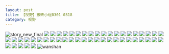 ```yaml
---
layout: post
title: 【视野】搬砖小组0301-0318
category: 视野
---
```

![story_new_final](http://rjbwi03xh.hd-bkt.clouddn.com/img/story_new_final_0322.png)
![](http://rjbwi03xh.hd-bkt.clouddn.com/img/xiaozu-0319-1.PNG)
![](http://rjbwi03xh.hd-bkt.clouddn.com/img/xiaozu-0319-2.PNG)
![](http://rjbwi03xh.hd-bkt.clouddn.com/img/xiaozu-0319-3.PNG)
![](http://rjbwi03xh.hd-bkt.clouddn.com/img/xiaozu-0319-4.PNG)
![](http://rjbwi03xh.hd-bkt.clouddn.com/img/xiaozu-0319-5.PNG)
![](http://rjbwi03xh.hd-bkt.clouddn.com/img/xiaozu-0319-6.PNG)
![](http://rjbwi03xh.hd-bkt.clouddn.com/img/xiaozu-0319-7.PNG)
![](http://rjbwi03xh.hd-bkt.clouddn.com/img/xiaozu-0319-8.PNG)
![](http://rjbwi03xh.hd-bkt.clouddn.com/img/xiaozu-0319-9.PNG)
![](http://rjbwi03xh.hd-bkt.clouddn.com/img/xiaozu-0319-10.PNG)
![](http://rjbwi03xh.hd-bkt.clouddn.com/img/xiaozu-0319-11.PNG)
![](http://rjbwi03xh.hd-bkt.clouddn.com/img/xiaozu-0319-12.PNG)
![](http://rjbwi03xh.hd-bkt.clouddn.com/img/xiaozu-0319-13.PNG)
![](http://rjbwi03xh.hd-bkt.clouddn.com/img/xiaozu-0319-14.PNG)
![](http://rjbwi03xh.hd-bkt.clouddn.com/img/xiaozu-0319-15.PNG)
![](http://rjbwi03xh.hd-bkt.clouddn.com/img/xiaozu-0319-16.PNG)
![](http://rjbwi03xh.hd-bkt.clouddn.com/img/xiaozu-0319-17.PNG)
![](http://rjbwi03xh.hd-bkt.clouddn.com/img/xiaozu-0319-18.PNG)
![](http://rjbwi03xh.hd-bkt.clouddn.com/img/xiaozu-0319-19.PNG)
![](http://rjbwi03xh.hd-bkt.clouddn.com/img/xiaozu-0319-20.PNG)
![](http://rjbwi03xh.hd-bkt.clouddn.com/img/xiaozu-0319-21.PNG)
![](http://rjbwi03xh.hd-bkt.clouddn.com/img/xiaozu-0319-22.PNG)
![](http://rjbwi03xh.hd-bkt.clouddn.com/img/xiaozu-0319-23.PNG)
![](http://rjbwi03xh.hd-bkt.clouddn.com/img/xiaozu-0319-24.PNG)
![](http://rjbwi03xh.hd-bkt.clouddn.com/img/xiaozu-0319-25.PNG)
![](http://rjbwi03xh.hd-bkt.clouddn.com/img/xiaozu-0319-26.PNG)
![](http://rjbwi03xh.hd-bkt.clouddn.com/img/xiaozu-0319-27.PNG)
![](http://rjbwi03xh.hd-bkt.clouddn.com/img/xiaozu-0319-28.PNG)
![](http://rjbwi03xh.hd-bkt.clouddn.com/img/xiaozu-0319-29.PNG)
![](http://rjbwi03xh.hd-bkt.clouddn.com/img/xiaozu-0319-30.PNG)
![](http://rjbwi03xh.hd-bkt.clouddn.com/img/xiaozu-0319-31.PNG)
![](http://rjbwi03xh.hd-bkt.clouddn.com/img/xiaozu-0319-32.PNG)
![](http://rjbwi03xh.hd-bkt.clouddn.com/img/xiaozu-0319-33.PNG)
![](http://rjbwi03xh.hd-bkt.clouddn.com/img/xiaozu-0319-34.PNG)
![](http://rjbwi03xh.hd-bkt.clouddn.com/img/xiaozu-0319-35.PNG)
![](http://rjbwi03xh.hd-bkt.clouddn.com/img/xiaozu-0319-36.PNG)
![](http://rjbwi03xh.hd-bkt.clouddn.com/img/xiaozu-0319-37.PNG)
![](http://rjbwi03xh.hd-bkt.clouddn.com/img/xiaozu-0319-38.PNG)
![](http://rjbwi03xh.hd-bkt.clouddn.com/img/xiaozu-0319-39.PNG)
![](http://rjbwi03xh.hd-bkt.clouddn.com/img/xiaozu-0319-40.PNG)
![](http://rjbwi03xh.hd-bkt.clouddn.com/img/xiaozu-0319-41.PNG)
![](http://rjbwi03xh.hd-bkt.clouddn.com/img/xiaozu-0319-42.PNG)
![](http://rjbwi03xh.hd-bkt.clouddn.com/img/xiaozu-0319-43.PNG)
![](http://rjbwi03xh.hd-bkt.clouddn.com/img/xiaozu-0319-44.PNG)
![](http://rjbwi03xh.hd-bkt.clouddn.com/img/xiaozu-0319-45.PNG)
![](http://rjbwi03xh.hd-bkt.clouddn.com/img/xiaozu-0319-46.PNG)
![](http://rjbwi03xh.hd-bkt.clouddn.com/img/xiaozu-0319-47.PNG)
![](http://rjbwi03xh.hd-bkt.clouddn.com/img/xiaozu-0319-48.PNG)
![](http://rjbwi03xh.hd-bkt.clouddn.com/img/xiaozu-0319-49.PNG)
![wanshan](http://rjbwi03xh.hd-bkt.clouddn.com/img/wanshan.png)
